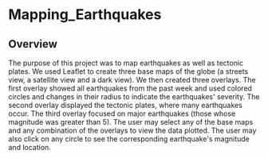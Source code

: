 # Mapping_Earthquakes

## Overview

The purpose of this project was to map earthquakes as well as tectonic plates.  We used Leaflet to create three base maps of the globe (a streets view, a satellite view and a dark view).  We then created three overlays.  The first overlay showed all earthquakes from the past week and used colored circles and changes in their radius to indicate the earthquakes' severity.  The second overlay displayed the tectonic plates, where many earthquakes occur.  The third overlay focused on major earthquakes (those whose magnitude was greater than 5).  The user may select any of the base maps and any combination of the overlays to view the data plotted.  The user may also click on any circle to see the corresponding earthquake's magnitude and location.